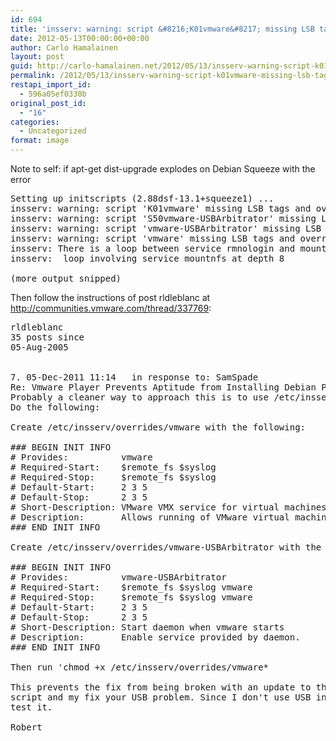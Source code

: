 ```yaml
---
id: 694
title: 'insserv: warning: script &#8216;K01vmware&#8217; missing LSB tags and overrides'
date: 2012-05-13T00:00:00+00:00
author: Carlo Hamalainen
layout: post
guid: http://carlo-hamalainen.net/2012/05/13/insserv-warning-script-k01vmware-missing-lsb-tags-and-overrides/
permalink: /2012/05/13/insserv-warning-script-k01vmware-missing-lsb-tags-and-overrides/
restapi_import_id:
  - 596a05ef0330b
original_post_id:
  - "16"
categories:
  - Uncategorized
format: image
---
```

Note to self: if apt-get dist-upgrade explodes on Debian Squeeze with the error

<pre>Setting up initscripts (2.88dsf-13.1+squeeze1) ...
insserv: warning: script 'K01vmware' missing LSB tags and overrides
insserv: warning: script 'S50vmware-USBArbitrator' missing LSB tags and overrides
insserv: warning: script 'vmware-USBArbitrator' missing LSB tags and overrides
insserv: warning: script 'vmware' missing LSB tags and overrides
insserv: There is a loop between service rmnologin and mountnfs if started
insserv:  loop involving service mountnfs at depth 8

(more output snipped)
</pre>

Then follow the instructions of post rldleblanc at <http://communities.vmware.com/thread/337769>: 

<pre>rldleblanc
35 posts since
05-Aug-2005


7. 05-Dec-2011 11:14   in response to: SamSpade
Re: Vmware Player Prevents Aptitude from Installing Debian Packages
Probably a cleaner way to approach this is to use /etc/insserv/overrides.
Do the following:

Create /etc/insserv/overrides/vmware with the following:

### BEGIN INIT INFO
# Provides:          vmware
# Required-Start:    $remote_fs $syslog
# Required-Stop:     $remote_fs $syslog
# Default-Start:     2 3 5
# Default-Stop:      2 3 5
# Short-Description: VMware VMX service for virtual machines
# Description:       Allows running of VMware virtual machines.
### END INIT INFO

Create /etc/insserv/overrides/vmware-USBArbitrator with the following:

### BEGIN INIT INFO
# Provides:          vmware-USBArbitrator
# Required-Start:    $remote_fs $syslog vmware
# Required-Stop:     $remote_fs $syslog vmware
# Default-Start:     2 3 5
# Default-Stop:      2 3 5
# Short-Description: Start daemon when vmware starts
# Description:       Enable service provided by daemon.
### END INIT INFO

Then run 'chmod +x /etc/insserv/overrides/vmware*

This prevents the fix from being broken with an update to the shipped init.d
script and my fix your USB problem. Since I don't use USB in a VM, I can't
test it.

Robert
</pre>